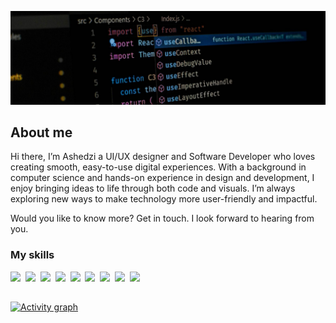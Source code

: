 ![](./header.jpg)

## About me

Hi there, I’m Ashedzi a UI/UX designer and Software Developer who loves creating smooth, 
easy-to-use digital experiences. With a background in computer science and hands-on 
experience in design and development, I enjoy bringing ideas to life through both code and 
visuals. I’m always exploring new ways to make technology more user-friendly and impactful. 

Would you like to know more? Get in touch. I look forward to hearing 
from you.

### My skills
<p>
  <img src="https://img.shields.io/badge/code-javascript-informational?style=for-the-badge&logo=javascript&logoColor=white&color=CD8F39"/>&nbsp;
  <img src="https://img.shields.io/badge/code-typescript-informational?style=for-the-badge&logo=typescript&logoColor=white&color=CD8F39")/>&nbsp;
  <img src="https://img.shields.io/badge/code-react-informational?style=for-the-badge&logo=react&logoColor=white&color=CD8F39")/>&nbsp;
  <img src="https://img.shields.io/badge/code-java-informational?style=for-the-badge&logo=coffeescript&logoColor=white&color=CD8F39")/>&nbsp;
  <img src="https://img.shields.io/badge/code-csharp-informational?style=for-the-badge&logo=coffeescript&logoColor=white&color=CD8F39")/>&nbsp;
  <img src="https://img.shields.io/badge/code-python-informational?style=for-the-badge&logo=python&logoColor=white&color=CD8F39")/>&nbsp;
  <img src="https://img.shields.io/badge/web-html-informational?style=for-the-badge&logo=html5&logoColor=white&color=CD8F39")/>&nbsp;
  <img src="https://img.shields.io/badge/web-css-informational?style=for-the-badge&logo=css3&logoColor=white&color=CD8F39")/>&nbsp;
  <img src="https://img.shields.io/badge/db-mysql-informational?style=for-the-badge&logo=mysql&logoColor=white&color=CD8F39")/>&nbsp;
</p>

##

[![Activity graph](https://github-readme-activity-graph.vercel.app/graph?username=ashedzi&theme=gotham&hide_border=true)](https://github.com/ashutosh00710/github-readme-activity-graph)

<!---

<!--
**ashedzi/ashedzi** is a ✨ _special_ ✨ repository because its `README.md` (this file) appears on your GitHub profile.

Here are some ideas to get you started:

- 🔭 I’m currently working on ...
- 🌱 I’m currently learning ...
- 👯 I’m looking to collaborate on ...
- 🤔 I’m looking for help with ...
- 💬 Ask me about ...
- 📫 How to reach me: ...
- 😄 Pronouns: ...
- ⚡ Fun fact: ...
-->
